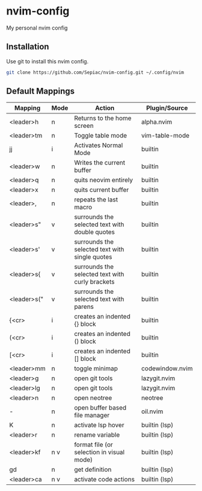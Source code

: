 # nvim-config

My personal nvim config

## Installation

Use git to install this nvim config.

```zsh
git clone https://github.com/Sepiac/nvim-config.git ~/.config/nvim
```
## Default Mappings
| Mapping      | Mode | Action                                          | Plugin/Source   |
|--------------|------|-------------------------------------------------|-----------------|
| \<leader>h   | n    | Returns to the home screen                      | alpha.nvim      |
| \<leader>tm  | n    | Toggle table mode                               | vim-table-mode  |
| jj           | i    | Activates Normal Mode                           | builtin         |
| \<leader>w   | n    | Writes the current buffer                       | builtin         |
| \<leader>q   | n    | quits neovim entirely                           | builtin         |
| \<leader>x   | n    | quits current buffer                            | builtin         |
| \<leader>,   | n    | repeats the last macro                          | builtin         |
| \<leader>s"  | v    | surrounds the selected text with double quotes  | builtin         |
| \<leader>s'  | v    | surrounds the selected text with single quotes  | builtin         |
| \<leader>s{  | v    | surrounds the selected text with curly brackets | builtin         |
| \<leader>s(" | v    | surrounds the selected text with parens         | builtin         |
| {\<cr>       | i    | creates an indented {} block                    | builtin         |
| (\<cr>       | i    | creates an indented () block                    | builtin         |
| \[\<cr>      | i    | creates an indented \[\] block                  | builtin         |
| \<leader>mm  | n    | toggle minimap                                  | codewindow.nvim |
| \<leader>g   | n    | open git tools                                  | lazygit.nvim    |
| \<leader>lg  | n    | open git tools                                  | lazygit.nvim    |
| \<leader>n   | n    | open neotree                                    | neotree         |
| \-           | n    | open buffer based file manager                  | oil.nvim        |
| K            | n    | activate lsp hover                              | builtin (lsp)   |
| \<leader>r   | n    | rename variable                                 | builtin (lsp)   |
| \<leader>kf  | n v  | format file (or selection in visual mode)       | builtin (lsp)   |
| gd           | n    | get definition                                  | builtin (lsp)   |
| \<leader>ca  | n v  | activate code actions                           | builtin (lsp)   |
